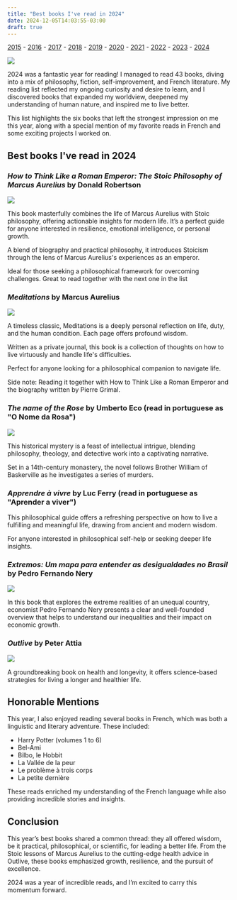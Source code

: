 ```yaml
---
title: "Best books I've read in 2024"
date: 2024-12-05T14:03:55-03:00
draft: true
---
```


[2015](/library/2015) - [2016](/library/2016) - [2017](/library/2017) - [2018](/library/2018) - [2019](/library/2019) - [2020](/library/2020) - [2021](/library/2021) - [2022](/library/2022) - [2023](/library/2023) - [2024](/library/2024)

![](/images/2024-books.png)

2024 was a fantastic year for reading! I managed to read  43 books, diving into a mix of philosophy, fiction, self-improvement, and French literature. My reading list reflected my ongoing curiosity and desire to learn, and I discovered books that expanded my worldview, deepened my understanding of human nature, and inspired me to live better.

This list highlights the six books that left the strongest impression on me this year, along with a special mention of my favorite reads in French and some exciting projects I worked on.

## Best books I've read in 2024

### *How to Think Like a Roman Emperor: The Stoic Philosophy of Marcus Aurelius* by Donald Robertson

![](/images/book-howtothinklikearomanemperor.jpg)

This book masterfully combines the life of Marcus Aurelius with Stoic philosophy, offering actionable insights for modern life. It’s a perfect guide for anyone interested in resilience, emotional intelligence, or personal growth.

A blend of biography and practical philosophy, it introduces Stoicism through the lens of Marcus Aurelius's experiences as an emperor.

Ideal for those seeking a philosophical framework for overcoming challenges. Great to read together with the next one in the list

### *Meditations* by Marcus Aurelius

![](/images/book-meditations.svg)

A timeless classic, Meditations is a deeply personal reflection on life, duty, and the human condition. Each page offers profound wisdom.

Written as a private journal, this book is a collection of thoughts on how to live virtuously and handle life's difficulties.

Perfect for anyone looking for a philosophical companion to navigate life.

Side note: Reading it together with How to Think Like a Roman Emperor and the biography written by Pierre Grimal.

### *The name of the Rose* by Umberto Eco (read in portuguese as "O Nome da Rosa")

![](/images/book-onomedarosa.jpg])

This historical mystery is a feast of intellectual intrigue, blending philosophy, theology, and detective work into a captivating narrative.

Set in a 14th-century monastery, the novel follows Brother William of Baskerville as he investigates a series of murders.

### *Apprendre à vivre* by Luc Ferry (read in portuguese as "Aprender a viver")

This philosophical guide offers a refreshing perspective on how to live a fulfilling and meaningful life, drawing from ancient and modern wisdom.

For anyone interested in philosophical self-help or seeking deeper life insights.

### *Extremos: Um mapa para entender as desigualdades no Brasil* by Pedro Fernando Nery

![](/images/livro-extremos.jpg)

In this book that explores the extreme realities of an unequal country, economist Pedro Fernando Nery presents a clear and well-founded overview that helps to understand our inequalities and their impact on economic growth.

### *Outlive* by Peter Attia

![](/images/book-outlive.jpg)

A groundbreaking book on health and longevity, it offers science-based strategies for living a longer and healthier life.

## Honorable Mentions

This year, I also enjoyed reading several books in French, which was both a linguistic and literary adventure. These included:

- Harry Potter (volumes 1 to 6)
- Bel-Ami
- Bilbo, le Hobbit
- La Vallée de la peur
- Le problème à trois corps
- La petite dernière

These reads enriched my understanding of the French language while also providing incredible stories and insights.

## Conclusion

This year’s best books shared a common thread: they all offered wisdom, be it practical, philosophical, or scientific, for leading a better life. From the Stoic lessons of Marcus Aurelius to the cutting-edge health advice in Outlive, these books emphasized growth, resilience, and the pursuit of excellence.

2024 was a year of incredible reads, and I’m excited to carry this momentum forward.





